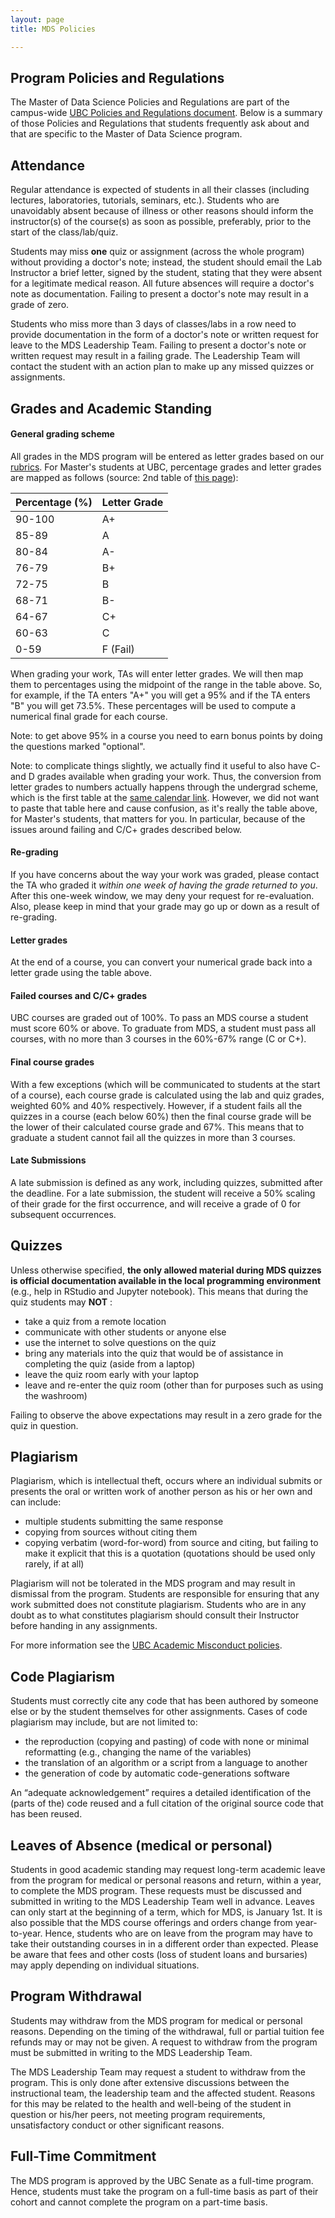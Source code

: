 ```yaml
---
layout: page
title: MDS Policies

---
```


## Program Policies and Regulations

The Master of Data Science Policies and Regulations are part of the campus-wide [UBC Policies and Regulations document](http://www.calendar.ubc.ca/vancouver/?tree=3,0,0,0). Below is a summary of those Policies and Regulations that students frequently ask about and that are specific to the Master of Data Science program.

## Attendance

Regular attendance is expected of students in all their classes (including lectures, laboratories, tutorials, seminars, etc.). Students who are unavoidably absent because of illness or other reasons should inform the instructor(s) of the course(s) as soon as possible, preferably, prior to the start of the class/lab/quiz.

Students may miss **one** quiz or assignment (across the whole program) without providing a doctor's note; instead, the student should email the Lab Instructor a brief letter, signed by the student, stating that they were absent for a legitimate medical reason. All future absences will require a doctor's note as documentation. Failing to present a doctor's note may result in a grade of zero. 

Students who miss more than 3 days of classes/labs in a row need to provide documentation in the form of a doctor's note or written request for leave to the MDS Leadership Team. Failing to present a doctor's note or written request may result in a failing grade. The Leadership Team will contact the student with an action plan to make up any missed quizzes or assignments.

## Grades and Academic Standing

#### General grading scheme

All grades in the MDS program will be entered as letter grades based on our [rubrics](https://github.com/UBC-MDS/public/tree/master/rubric). For Master's students at UBC, percentage grades and letter grades are mapped as follows (source: 2nd table of [this page](http://www.calendar.ubc.ca/vancouver/?tree=3,42,96,0)):

| Percentage (%) |	Letter Grade|
|---------------|---------------|
| 90-100 | 	A+ |
| 85-89  | 	A  |
| 80-84  |  A- |
| 76-79  |  B+ |
| 72-75  |	B  |
| 68-71  |	B- |
| 64-67  |	C+ |
| 60-63  |	C  |
| 0-59 	 |  F (Fail)  |

When grading your work, TAs will enter letter grades. We will then map them to percentages using the midpoint of the range in the table above. So, for example, if the TA enters "A+" you will get a 95% and if the TA enters "B" you will get 73.5%. These percentages will be used to compute a numerical final grade for each course.

Note: to get above 95% in a course you need to earn bonus points by doing the questions marked "optional". 

Note: to complicate things slightly, we actually find it useful to also have C- and D grades available when grading your work. Thus, the conversion from letter grades to numbers actually happens through the undergrad scheme, which is the first table at the [same calendar link](http://www.calendar.ubc.ca/vancouver/?tree=3,42,96,0). However, we did not want to paste that table here and cause confusion, as it's really the table above, for Master's students, that matters for you. In particular, because of the issues around failing and C/C+ grades described below. 

#### Re-grading

If you have concerns about the way your work was graded, please contact the TA who graded it _within one week of having the grade returned to you_. After this one-week window, we may deny your request for re-evaluation. Also, please keep in mind that your grade may go up or down as a result of re-grading.

#### Letter grades

At the end of a course, you can convert your numerical grade back into a letter grade using the table above. 

#### Failed courses and C/C+ grades

UBC courses are graded out of 100%. To pass an MDS course a student must score 60% or above. To graduate from MDS, a student must pass all courses, with no more than 3 courses in the 60%-67% range (C or C+).

#### Final course grades

With a few exceptions (which will be communicated to students at the start of a course), each course grade is calculated using the lab and quiz grades, weighted 60% and 40% respectively. However, if a student fails all the quizzes in a course (each below 60%) then the final course grade will be the lower of their calculated course grade and 67%. This means that to graduate a student cannot fail all the quizzes in more than 3 courses.

#### Late Submissions

A late submission is defined as any work, including quizzes, submitted after the deadline. For a late submission, the student will receive a 50% scaling of their grade for the first occurrence, and will receive a grade of 0 for subsequent occurrences. 

## Quizzes

Unless otherwise specified, **the only allowed material during MDS quizzes is official documentation available in the local programming environment** (e.g., help in RStudio and Jupyter notebook). This means that during the quiz students may **NOT** :

- take a quiz from a remote location
- communicate with other students or anyone else
- use the internet to solve questions on the quiz
- bring any materials into the quiz that would be of assistance in completing the quiz (aside from a laptop)
- leave the quiz room early with your laptop
- leave and re-enter the quiz room (other than for purposes such as using the washroom)

Failing to observe the above expectations may result in a zero grade for the quiz in question.

## Plagiarism

Plagiarism, which is intellectual theft, occurs where an individual submits or presents the oral or written work of another person as his or her own and can include:

- multiple students submitting the same response
- copying from sources without citing them
- copying verbatim (word-for-word) from source and citing, but failing to make it explicit that this is a quotation (quotations should be used only rarely, if at all)

Plagiarism will not be tolerated in the MDS program and may result in dismissal from the program. Students are responsible for ensuring that any work submitted does not constitute plagiarism. Students who are in any doubt as to what constitutes plagiarism should consult their Instructor before handing in any assignments.

For more information see the [UBC Academic Misconduct policies](http://www.calendar.ubc.ca/vancouver/index.cfm?tree=3,54,111,959).

## Code Plagiarism

Students must correctly cite any code that has been authored by someone else or by the student themselves for other assignments. Cases of code plagiarism may include, but are not limited to:

- the reproduction (copying and pasting) of code with none or minimal reformatting (e.g., changing the name of the variables)
- the translation of an algorithm or a script from a language to another
- the generation of code by automatic code-generations software

An “adequate acknowledgement” requires a detailed identification of the (parts of the) code reused and a full citation of the original source code that has been reused.

## Leaves of Absence (medical or personal)

Students in good academic standing may request long-term academic leave from the program for medical or personal reasons and return, within a year, to complete the MDS program. These requests must be discussed and submitted in writing to the MDS Leadership Team well in advance. Leaves can only start at the beginning of a term, which for MDS, is January 1st. It is also possible that the MDS course offerings and orders change from year-to-year. Hence, students who are on leave from the program may have to take their outstanding courses in in a different order than expected. Please be aware that fees and other costs (loss of student loans and bursaries) may apply depending on individual situations.

## Program Withdrawal

Students may withdraw from the MDS program for medical or personal reasons. Depending on the timing of the withdrawal, full or partial tuition fee refunds may or may not be given. A request to withdraw from the program must be submitted in writing to the MDS Leadership Team.

The MDS Leadership Team may request a student to withdraw from the program. This is only done after extensive discussions between the instructional team, the leadership team and the affected student. Reasons for this may be related to the health and well-being of the student in question or his/her peers, not meeting program requirements, unsatisfactory conduct or other significant reasons.

## Full-Time Commitment

The MDS program is approved by the UBC Senate as a full-time program. Hence, students must take the program on a full-time basis as part of their cohort and cannot complete the program on a part-time basis.
